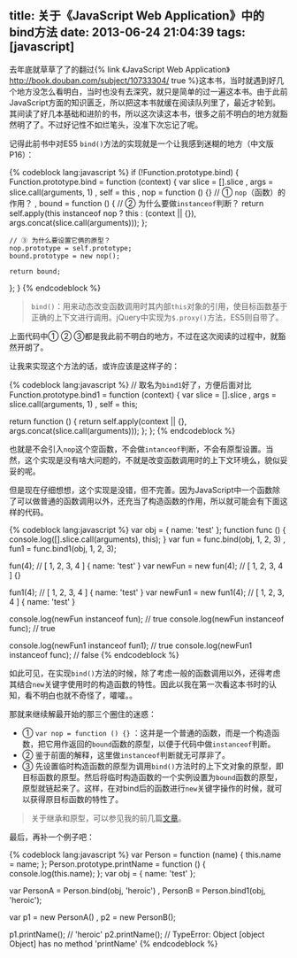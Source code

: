 title: 关于《JavaScript Web Application》中的bind方法
date: 2013-06-24 21:04:39
tags: [javascript]
---
去年底就草草了了的翻过{% link 《JavaScript Web Application》 http://book.douban.com/subject/10733304/ true %}这本书，当时就遇到好几个地方没怎么看明白，当时也没有去深究，就只是简单的过一遍这本书。由于此前JavaScript方面的知识匮乏，所以把这本书就缓在阅读队列里了，最近才轮到。其间读了好几本基础和进阶的书，所以这次读这本书，很多之前不明白的地方就豁然明了了。不过好记性不如烂笔头，没准下次忘记了呢。  

记得此前书中对ES5 `bind()`方法的实现就是一个让我感到迷糊的地方（中文版P16）：

{% codeblock lang:javascript %}
if (!Function.prototype.bind) {
  Function.prototype.bind = function (context) {
    var slice = [].slice
      , args = slice.call(arguments, 1)
      , self = this
      , nop = function () {}  // ① `nop`（函数）的作用？
      , bound = function () {
          // ② 为什么要做`instanceof`判断？
          return self.apply(this instanceof nop ? this : (context || {}),
                              args.concat(slice.call(arguments)));
      };

    // ③ 为什么要设置它俩的原型？
    nop.prototype = self.prototype;
    bound.prototype = new nop();

    return bound;
  };
}
{% endcodeblock %}

> `bind()`：用来动态改变函数调用时其内部`this`对象的引用，使目标函数基于正确的上下文进行调用。jQuery中实现为`$.proxy()`方法，ES5则自带了。

上面代码中① ② ③都是我此前不明白的地方，不过在这次阅读的过程中，就豁然开朗了。

<!-- more -->

让我来实现这个方法的话，或许应该是这样子的：

{% codeblock lang:javascript %}
// 取名为`bind1`好了，方便后面对比
Function.prototype.bind1 = function (context) {
  var slice = [].slice
    , args = slice.call(arguments, 1)
    , self = this;

  return function () {
    return self.apply(context || {}, args.concat(slice.call(arguments)));
  };
};
{% endcodeblock %}

也就是不会引入`nop`这个空函数，不会做`intanceof`判断，不会有原型设置。当然，这个实现是没有啥大问题的，不就是改变函数调用时的上下文环境么，貌似妥妥的呢。  

但是现在仔细想想，这个实现是没错，但不完善。因为JavaScript中一个函数除了可以做普通的函数调用以外，还充当了构造函数的作用，所以就可能会有下面这样的代码。  

{% codeblock lang:javascript %}
var obj = {
  name: 'test'
};
function func () {
  console.log([].slice.call(arguments), this);
}
var fun = func.bind(obj, 1, 2, 3)
  , fun1 = func.bind1(obj, 1, 2, 3);

fun(4);  // [ 1, 2, 3, 4 ] { name: 'test' }
var newFun = new fun(4);  // [ 1, 2, 3, 4 ] {}

fun1(4);  // [ 1, 2, 3, 4 ] { name: 'test' }
var newFun1 = new fun1(4);  // [ 1, 2, 3, 4 ] { name: 'test' }

console.log(newFun instanceof fun);  // true
console.log(newFun instanceof func);  // true

console.log(newFun1 instanceof fun1);  // true
console.log(newFun1 instanceof func);  // false
{% endcodeblock %}

如此可见，在实现`bind()`方法的时候，除了考虑一般的函数调用以外，还得考虑其结合`new`关键字使用时的构造函数的特性。因此以我在第一次看这本书时的认知，看不明白也就不奇怪了，嚯嚯。。  

那就来继续解最开始的那三个圈住的迷惑：

- ① `var nop = function () {}` ：这并是一个普通的函数，而是一个构造函数，把它用作返回的`bound`函数的原型，以便于代码中做`instanceof`判断。
- ② 鉴于前面的解释，这里做`instanceof`判断就无可厚非了。
- ③ 先设置临时构造函数的原型为调用`bind()`方法时的上下文对象的原型，即目标函数的原型。然后将临时构造函数的一个实例设置为`bound`函数的原型，原型就链起来了。这样，在对bind后的函数进行`new`关键字操作的时候，就可以获得原目标函数的特性了。

> 关于继承和原型，可以参见我的前几篇[文章](http://heroicyang.com/2013/06/07/javascript-class-inherit-optimized/)。

最后，再补一个例子吧：

{% codeblock lang:javascript %}
var Person = function (name) {
  this.name = name;
};
Person.prototype.printName = function () {
  console.log(this.name);
};
var obj = { name: 'test' };

var PersonA = Person.bind(obj, 'heroic')
  , PersonB = Person.bind1(obj, 'heroic');

var p1 = new PersonA()
  , p2 = new PersonB();

p1.printName();  // 'heroic'
p2.printName();  // TypeError: Object [object Object] has no method 'printName'
{% endcodeblock %}